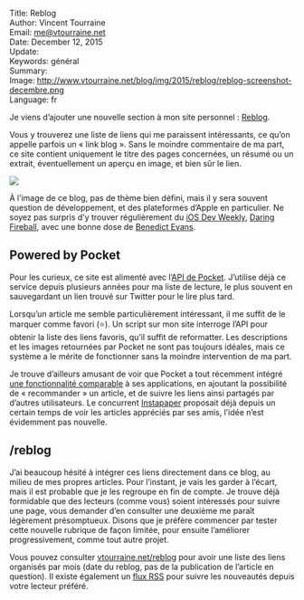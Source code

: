 Title:    Reblog  
Author:   Vincent Tourraine  
Email:    me@vtourraine.net  
Date:     December 12, 2015  
Update:   
Keywords: général  
Summary:  
Image:    http://www.vtourraine.net/blog/img/2015/reblog/reblog-screenshot-decembre.png  
Language: fr  


Je viens d’ajouter une nouvelle section à mon site personnel : [Reblog](http://www.vtourraine.net/reblog). 

Vous y trouverez une liste de liens qui me paraissent intéressants, ce qu’on appelle parfois un « link blog ». Sans le moindre commentaire de ma part, ce site contient uniquement le titre des pages concernées, un résumé ou un extrait, éventuellement un aperçu en image, et bien sûr le lien. 

![](http://www.vtourraine.net/blog/img/2015/reblog/reblog-screenshot-decembre-shadow.png)

À l’image de ce blog, pas de thème bien défini, mais il y sera souvent question de développement, et des plateformes d’Apple en particulier. Ne soyez pas surpris d’y trouver régulièrement du [iOS Dev Weekly](https://iosdevweekly.com), [Daring Fireball](http://daringfireball.net), avec une bonne dose de [Benedict Evans](http://ben-evans.com/#blog).


## Powered by Pocket

Pour les curieux, ce site est alimenté avec l’[API de Pocket](https://getpocket.com/developer/). J’utilise déjà ce service depuis plusieurs années pour ma liste de lecture, le plus souvent en sauvegardant un lien trouvé sur Twitter pour le lire plus tard.

Lorsqu’un article me semble particulièrement intéressant, il me suffit de le marquer comme favori (⭐️). Un script sur mon site interroge l’API pour obtenir la liste des liens favoris, qu’il suffit de reformatter. Les descriptions et les images retournées par Pocket ne sont pas toujours idéales, mais ce système a le mérite de fonctionner sans la moindre intervention de ma part.

Je trouve d’ailleurs amusant de voir que Pocket a tout récemment intégré [une fonctionnalité comparable](https://getpocket.com/blog/2015/12/introducing-a-more-personal-recommended-feed/) à ses applications, en ajoutant la possibilité de « recommander » un article, et de suivre les liens ainsi partagés par d’autres utilisateurs. Le concurrent [Instapaper](https://www.instapaper.com) proposait déjà depuis un certain temps de voir les articles appréciés par ses amis, l’idée n’est évidemment pas nouvelle.

## /reblog

J’ai beaucoup hésité à intégrer ces liens directement dans ce blog, au milieu de mes propres articles. Pour l’instant, je vais les garder à l’écart, mais il est probable que je les regroupe en fin de compte. Je trouve déjà formidable que des lecteurs (comme vous) soient intéressés pour suivre une page, vous demander d’en consulter une deuxième me paraît légèrement présomptueux. Disons que je préfère commencer par tester cette nouvelle rubrique de façon limitée, pour ensuite l’améliorer progressivement, comme tout autre projet.

Vous pouvez consulter [vtourraine.net/reblog](http://www.vtourraine.net/reblog) pour avoir une liste des liens organisés par mois (date du reblog, pas de la publication de l’article en question). Il existe également un [flux RSS](http://www.vtourraine.net/reblog/feed.xml) pour suivre les nouveautés depuis votre lecteur préféré.
